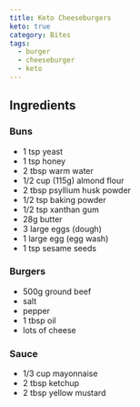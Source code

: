 ```yaml
---
title: Keto Cheeseburgers
keto: true
category: Bites
tags:
  - burger
  - cheeseburger
  - keto
---
```


## Ingredients

### Buns

- 1 tsp yeast
- 1 tsp honey
- 2 tbsp warm water
- 1/2 cup (115g) almond flour
- 2 tbsp psyllium husk powder
- 1/2 tsp baking powder
- 1/2 tsp xanthan gum
- 28g butter
- 3 large eggs (dough)
- 1 large egg (egg wash)
- 1 tsp sesame seeds

### Burgers

- 500g ground beef
- salt
- pepper
- 1 tbsp oil
- lots of cheese

### Sauce

- 1/3 cup mayonnaise
- 2 tbsp ketchup
- 2 tbsp yellow mustard
